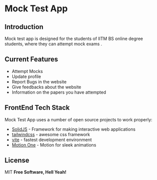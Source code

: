 # Mock Test App 

## Introduction 

Mock test app is designed for the students of IITM BS online degree students, 
where they can attempt mock exams .

## Current Features

- Attempt Mocks
- Update profile
- Report Bugs in the website
- Give feedbacks about the website
- Information on the papers you have attempted

## FrontEnd Tech Stack

Mock Test App uses a number of open source projects to work properly:

- [SolidJS](https://www.solidjs.com/) - Framework for making interactive web applications
- [tailwindcss](https://tailwindcss.com/) - awesome css framework
- [vite](https://vitejs.dev/) - fastest development environment
- [Motion One](https://motion.dev/) - Motion for sleek animations


## License

MIT
**Free Software, Hell Yeah!**

